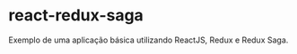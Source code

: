 <h1>react-redux-saga</h1>

<p>Exemplo de uma aplicação básica utilizando ReactJS, Redux e Redux Saga.</p>

